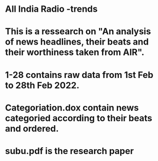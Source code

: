 # All India Radio -trends
# This is a ressearch on "An analysis of news headlines, their beats and their worthiness taken from AIR". 
# 1-28 contains raw data from 1st Feb to 28th Feb 2022.
# Categoriation.dox contain news categoried according to their beats and ordered.
# subu.pdf is the research paper
